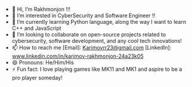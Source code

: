 - 👋 Hi, I’m Rakhmonjon !!!
- 👀 I’m interested in CyberSecurity and Software Engineer !!
- 🌱 I’m currently learning Python language, along the way I want to learn C++ and JavaScript
- 💞️ I’m looking to collaborate on open-source projects related to cybersecurity, software development, and any cool tech innovations!
- 📫 How to reach me 
[Email]: Karimovrr23@gmail.com
[LinkedIn]: www.linkedin.com/in/karimov-rakhmonjon-24a23k05
- 😄 Pronouns: He/Him/His
- ⚡ Fun fact: I love playing games like MK11 and MK1 and aspire to be a pro player someday!

<!---
Karimov24/Karimov24 is a ✨ special ✨ repository because its `README.md` (this file) appears on your GitHub profile.
You can click the Preview link to take a look at your changes.
--->
